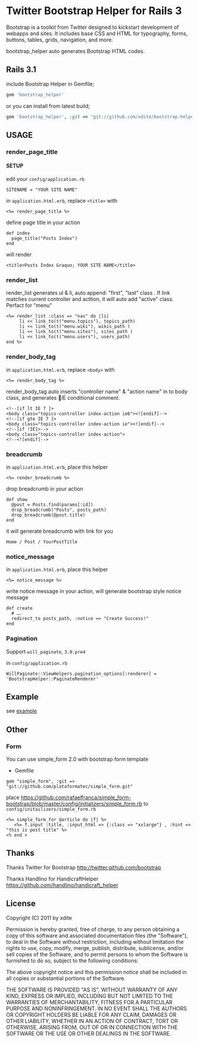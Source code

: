 # Twitter Bootstrap Helper for Rails 3

Bootstrap is a toolkit from Twitter designed to kickstart development of webapps and sites. It includes base CSS and HTML for typography, forms, buttons, tables, grids, navigation, and more.

bootstrap_helper auto generates Bootstrap HTML codes.

## Rails 3.1

include Bootstrap Helper in Gemfile;

``` ruby
gem 'bootstrap_helper'
```
or you can install from latest build;

``` ruby
gem 'bootstrap_helper', :git => "git://github.com/xdite/bootstrap-helper.git"
```

## USAGE


### render_page_title

#### SETUP

edit your `config/application.rb `

	SITENAME = "YOUR SITE NAME"

in  `application.html.erb`, replace `<title>` with 

	<%= render_page_title %> 

define page title in your action 

	def index
  	  page_title("Posts Index")
	end

will render 
	
	<title>Posts Index &raquo; YOUR SITE NAME</title>

### render_list

render_list generates ul & li, auto append: "first", "last" class . If link matches current controller and acttion, it will auto add "active" class. Perfact for "menu"

	<%= render_list :class => "nav" do |li|
         li << link_to(t("menu.topics"), topics_path)
         li << link_to(t("menu.wiki"), wikis_path )
         li << link_to(t("menu.sites"), sites_path )
         li << link_to(t("menu.users"), users_path)
    end %>

### render_body_tag

in  `application.html.erb`, replace `<body>` with 

	<%= render_body_tag %> 

render_body_tag auto inserts "controller name" & "action name" in to body class, and generates IE conditional comment.

	<!--[if lt IE 7 ]>
	<body class="topics-controller index-action ie6"><![endif]-->
	<!--[if gte IE 7 ]>
	<body class="topics-controller index-action ie"><![endif]-->
	<!--[if !IE]>-->
	<body class="topics-controller index-action">
	<!--<![endif]-->

### breadcrumb

in  `application.html.erb`, place this helper

	<%= render_breadcrumb %>

drop breadcrumb in your action 

	def show
	  @post = Posts.find(params[:id])
	  drop_breadcrumb("Posts", posts_path)
	  drop_breadcrumb(@post.title)
    end

it will generate breadcrumb with link for you

	Home / Post / YourPostTitle

### notice_message

in  `application.html.erb`, place this helper

    <%= notice_message %>

write notice message in your action, will generate bootstrap style notice message

    def create
      # ….
      redirect_to posts_path, :notice => "Create Success!"
    end

### Pagination

Support `will_paginate`, `3.0.pre4`

in `config/application.rb`

    WillPaginate::ViewHelpers.pagination_options[:renderer] = 'BootstrapHelper::PaginateRenderer'
      
## Example 

see [example](bootstrap_helper/tree/master/example/application.html.erb)

## Other

### Form

You can use simple_form 2.0 with bootstrap form template

* Gemfile

```
gem "simple_form", :git => "git://github.com/plataformatec/simple_form.git"
```

place <https://github.com/rafaelfranca/simple_form-bootstrap/blob/master/config/initializers/simple_form.rb> to `config/initailizers/simple_form.rb`

```
<%= simple_form_for @article do |f| %>
   <%= f.input :title, :input_html => {:class => "xxlarge"} , :hint => "this is post title" %>
<% end >
```

## Thanks

Thanks Twitter for Bootstrap <http://twitter.github.com/bootstrap>

Thanks Handlino for HandicraftHelper  <https://github.com/handlino/handicraft_helper>

## License

Copyright (C) 2011 by xdite

Permission is hereby granted, free of charge, to any person obtaining a copy of this software and associated documentation files (the "Software"), to deal in the Software without restriction, including without limitation the rights to use, copy, modify, merge, publish, distribute, sublicense, and/or sell copies of the Software, and to permit persons to whom the Software is furnished to do so, subject to the following conditions:

The above copyright notice and this permission notice shall be included in all copies or substantial portions of the Software.

THE SOFTWARE IS PROVIDED "AS IS", WITHOUT WARRANTY OF ANY KIND, EXPRESS OR IMPLIED, INCLUDING BUT NOT LIMITED TO THE WARRANTIES OF MERCHANTABILITY, FITNESS FOR A PARTICULAR PURPOSE AND NONINFRINGEMENT. IN NO EVENT SHALL THE AUTHORS OR COPYRIGHT HOLDERS BE LIABLE FOR ANY CLAIM, DAMAGES OR OTHER LIABILITY, WHETHER IN AN ACTION OF CONTRACT, TORT OR OTHERWISE, ARISING FROM, OUT OF OR IN CONNECTION WITH THE SOFTWARE OR THE USE OR OTHER DEALINGS IN THE SOFTWARE.